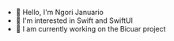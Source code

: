 - 👋 Hello, I'm Ngori Januario
- 👀 I'm interested in Swift and SwiftUI
- 🌱 I am currently working on the Bicuar project

<!---
ngorijanuario/ngorijanuario is a ✨ special ✨ repository because its `README.md` (this file) appears on your GitHub profile.
You can click the Preview link to take a look at your changes.
--->
